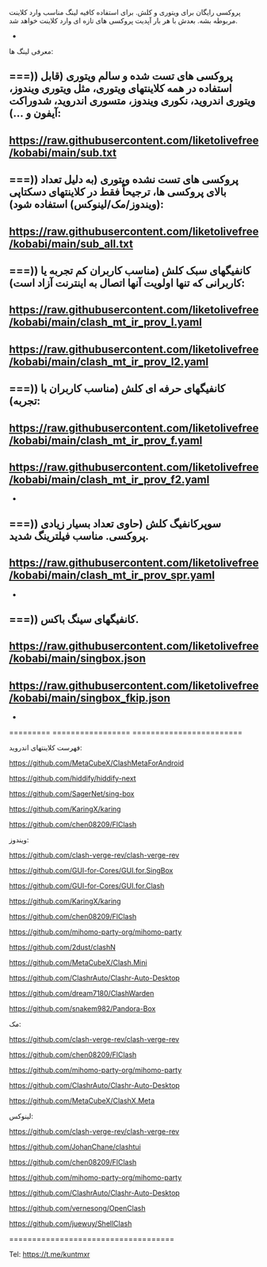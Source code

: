 پروکسی رایگان برای ویتوری و کلش. برای استفاده کافیه لینگ مناسب وارد کلاینت مربوطه بشه. بعدش با هر بار آپدیت پروکسی های تازه ای وارد کلاینت خواهد شد.

-

معرفی لینگ ها:

===)) پروکسی های تست شده و سالم ویتوری (قابل استفاده در همه کلاینتهای ویتوری، مثل ویتوری ویندوز، ویتوری اندروید، نکوری ویندوز، متسوری اندروید، شدوراکت آیفون و ...):
-
https://raw.githubusercontent.com/liketolivefree/kobabi/main/sub.txt
-
===)) پروکسی های تست نشده ویتوری (به دلیل تعداد بالای پروکسی ها، ترجیحاً فقط در کلاینتهای دسکتاپی (ویندوز/مک/لینوکس) استفاده شود):
-
https://raw.githubusercontent.com/liketolivefree/kobabi/main/sub_all.txt
-
===)) کانفیگهای سبک کلش (مناسب کاربران کم تجربه یا کاربرانی که تنها اولویت آنها اتصال به اینترنت آزاد است):
-
https://raw.githubusercontent.com/liketolivefree/kobabi/main/clash_mt_ir_prov_l.yaml
-
https://raw.githubusercontent.com/liketolivefree/kobabi/main/clash_mt_ir_prov_l2.yaml
-

===)) کانفیگهای حرفه ای کلش (مناسب کاربران با تجربه):
-
https://raw.githubusercontent.com/liketolivefree/kobabi/main/clash_mt_ir_prov_f.yaml
-
https://raw.githubusercontent.com/liketolivefree/kobabi/main/clash_mt_ir_prov_f2.yaml
-


-

===)) سوپرکانفیگ کلش (حاوی تعداد بسیار زیادی پروکسی. مناسب فیلترینگ شدید.
-
https://raw.githubusercontent.com/liketolivefree/kobabi/main/clash_mt_ir_prov_spr.yaml
-


-

===)) کانفیگهای سینگ باکس.
-
https://raw.githubusercontent.com/liketolivefree/kobabi/main/singbox.json
-
https://raw.githubusercontent.com/liketolivefree/kobabi/main/singbox_fkip.json
-

-
========= ================= ========================


فهرست کلاینتهای اندروید:

https://github.com/MetaCubeX/ClashMetaForAndroid

https://github.com/hiddify/hiddify-next

https://github.com/SagerNet/sing-box

https://github.com/KaringX/karing

https://github.com/chen08209/FlClash


ویندوز:

https://github.com/clash-verge-rev/clash-verge-rev

https://github.com/GUI-for-Cores/GUI.for.SingBox

https://github.com/GUI-for-Cores/GUI.for.Clash

https://github.com/KaringX/karing

https://github.com/chen08209/FlClash

https://github.com/mihomo-party-org/mihomo-party

https://github.com/2dust/clashN

https://github.com/MetaCubeX/Clash.Mini

https://github.com/ClashrAuto/Clashr-Auto-Desktop

https://github.com/dream7180/ClashWarden

https://github.com/snakem982/Pandora-Box


مک:

https://github.com/clash-verge-rev/clash-verge-rev

https://github.com/chen08209/FlClash

https://github.com/mihomo-party-org/mihomo-party

https://github.com/ClashrAuto/Clashr-Auto-Desktop

https://github.com/MetaCubeX/ClashX.Meta


لینوکس:

https://github.com/clash-verge-rev/clash-verge-rev

https://github.com/JohanChane/clashtui

https://github.com/chen08209/FlClash

https://github.com/mihomo-party-org/mihomo-party

https://github.com/ClashrAuto/Clashr-Auto-Desktop

https://github.com/vernesong/OpenClash

https://github.com/juewuy/ShellClash


====================================


Tel: https://t.me/kuntmxr
